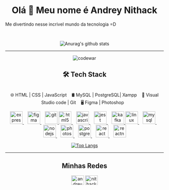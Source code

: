 <h1 align='center'> Olá 👋 Meu nome é Andrey Nithack </h1>

<p align='center'>

Me divertindo nesse incrivel mundo da tecnologia =D
  
</p>
<br>
<div align='center'>

![Anurag's github stats](https://github-readme-stats.vercel.app/api?username=nithack&show_icons=true)

</div>

<hr>
<div align="center">
<img src="https://www.codewars.com/users/Nithack/badges/large" alt="codewar">
<div>
<h2 align="center">🛠 Tech Stack</h2>
<p align="center"> 
<br>
🌐  HTML | CSS | JavaScript &nbsp;&nbsp; 
🛢  MySQL | PostgreSQL| Xampp &nbsp;&nbsp; 
🔧  Visual Studio code | Git &nbsp;&nbsp; 
🖥  Figma | Photoshop &nbsp;&nbsp; 
</p>
<p align="center"> 
<a href="https://expressjs.com" target="_blank"> <img src="https://devicons.github.io/devicon/devicon.git/icons/express/express-original-wordmark.svg" alt="express" width="40" height="40"/> </a>&nbsp;&nbsp; <a href="https://www.figma.com/" target="_blank"> <img src="https://www.vectorlogo.zone/logos/figma/figma-icon.svg" alt="figma" width="40" height="40"/> </a>&nbsp;&nbsp;  <a href="https://git-scm.com/" target="_blank"> <img src="https://www.vectorlogo.zone/logos/git-scm/git-scm-icon.svg" alt="git" width="40" height="40"/> </a> <a href="https://www.w3.org/html/" target="_blank"> <img src="https://devicons.github.io/devicon/devicon.git/icons/html5/html5-original-wordmark.svg" alt="html5" width="40" height="40"/> </a>&nbsp;&nbsp;  <a href="https://developer.mozilla.org/en-US/docs/Web/JavaScript" target="_blank"> <img src="https://devicons.github.io/devicon/devicon.git/icons/javascript/javascript-original.svg" alt="javascript" width="40" height="40"/> </a>&nbsp;&nbsp;  <a href="https://jestjs.io" target="_blank"> <img src="https://www.vectorlogo.zone/logos/jestjsio/jestjsio-icon.svg" alt="jest" width="40" height="40"/> </a>&nbsp;&nbsp;  <a href="https://kafka.apache.org/" target="_blank"> <img src="https://www.vectorlogo.zone/logos/apache_kafka/apache_kafka-icon.svg" alt="kafka" width="40" height="40"/> </a> <a href="https://www.linux.org/" target="_blank"> <img src="https://devicons.github.io/devicon/devicon.git/icons/linux/linux-original.svg" alt="linux" width="40" height="40"/> </a>&nbsp;&nbsp;  <a href="https://www.mysql.com/" target="_blank"> <img src="https://devicons.github.io/devicon/devicon.git/icons/mysql/mysql-original-wordmark.svg" alt="mysql" width="40" height="40"/> </a> &nbsp;&nbsp; <a href="https://nodejs.org" target="_blank"> <img src="https://devicons.github.io/devicon/devicon.git/icons/nodejs/nodejs-original-wordmark.svg" alt="nodejs" width="40" height="40"/> </a>&nbsp;&nbsp;  <a href="https://www.photoshop.com/en" target="_blank"> <img src="https://devicons.github.io/devicon/devicon.git/icons/photoshop/photoshop-plain.svg" alt="photoshop" width="40" height="40"/> </a> &nbsp;&nbsp; <a href="https://www.postgresql.org" target="_blank"> <img src="https://devicons.github.io/devicon/devicon.git/icons/postgresql/postgresql-original-wordmark.svg" alt="postgresql" width="40" height="40"/> </a>&nbsp;&nbsp;  <a href="https://reactjs.org/" target="_blank"> <img src="https://devicons.github.io/devicon/devicon.git/icons/react/react-original-wordmark.svg" alt="react" width="40" height="40"/> </a> &nbsp;&nbsp; <a href="https://reactnative.dev/" target="_blank"> <img src="https://reactnative.dev/img/header_logo.svg" alt="reactnative" width="40" height="40"/> </a> </p>


<div align="center">

[![Top Langs](https://github-readme-stats.vercel.app/api/top-langs/?username=nithack&layout=compact)](https://github.com/nithack)
</div>



<hr>
<h2 align="center">Minhas Redes</h3>
<p align="center">
<a href="https://linkedin.com/in/andreynithack" target="blank"><img align="center" src="https://cdn.jsdelivr.net/npm/simple-icons@3.0.1/icons/linkedin.svg" alt="andreynithack" height="30" width="40" /></a>
<a href="https://twitter.com/nithack" target="blank"><img align="center" src="https://cdn.jsdelivr.net/npm/simple-icons@3.0.1/icons/twitter.svg" alt="nithack" height="30" width="40" /> </a>

</p>
<br>
